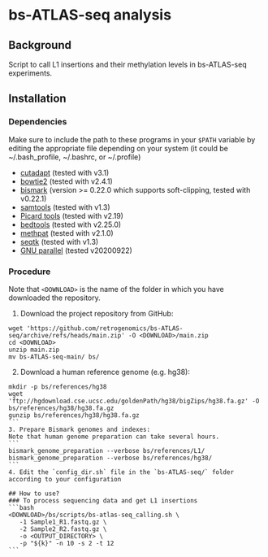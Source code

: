 # bs-ATLAS-seq analysis
## Background
Script to call L1 insertions and their methylation levels in bs-ATLAS-seq experiments.

## Installation
### Dependencies
Make sure to include the path to these programs in your `$PATH` variable by editing the appropriate file depending on your system (it could be ~/.bash_profile, ~/.bashrc, or ~/.profile)
- [cutadapt](https://github.com/marcelm/cutadapt) (tested with v3.1)
- [bowtie2](http://bowtie-bio.sourceforge.net/bowtie2/index.shtml) (tested with v2.4.1)
- [bismark](https://github.com/FelixKrueger/Bismark) (version >= 0.22.0 which supports soft-clipping, tested with v0.22.1)
- [samtools](http://www.htslib.org) (tested with v1.3)
- [Picard tools](http://broadinstitute.github.io/picard/) (tested with v2.19)
- [bedtools](https://github.com/arq5x/bedtools2) (tested with v2.25.0)
- [methpat](https://bjpop.github.io/methpat/) (tested with v2.1.0)
- [seqtk](https://github.com/lh3/seqtk) (tested with v1.3)
- [GNU parallel](https://www.gnu.org/software/parallel/) (tested v20200922)

### Procedure
Note that `<DOWNLOAD>` is the name of the folder in which you have downloaded the repository.

1. Download the project repository from GitHub:
```
wget 'https://github.com/retrogenomics/bs-ATLAS-seq/archive/refs/heads/main.zip' -O <DOWNLOAD>/main.zip
cd <DOWNLOAD>
unzip main.zip
mv bs-ATLAS-seq-main/ bs/
```
2. Download a human reference genome (e.g. hg38):
````
mkdir -p bs/references/hg38
wget 'ftp://hgdownload.cse.ucsc.edu/goldenPath/hg38/bigZips/hg38.fa.gz' -O bs/references/hg38/hg38.fa.gz
gunzip bs/references/hg38/hg38.fa.gz
```
3. Prepare Bismark genomes and indexes:
Note that human genome preparation can take several hours.
```
bismark_genome_preparation --verbose bs/references/L1/
bismark_genome_preparation --verbose bs/references/hg38/
```
4. Edit the `config_dir.sh` file in the `bs-ATLAS-seq/` folder according to your configuration

## How to use?
### To process sequencing data and get L1 insertions
```bash
<DOWNLOAD>/bs/scripts/bs-atlas-seq_calling.sh \
   -1 Sample1_R1.fastq.gz \
   -2 Sample2_R2.fastq.gz \
   -o <OUTPUT_DIRECTORY> \
   -p "${k}" -n 10 -s 2 -t 12
```
